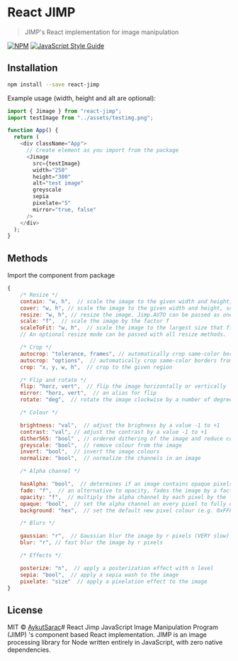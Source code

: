 # React JIMP

> JIMP&#x27;s React implementation for image manipulation

[![NPM](https://img.shields.io/npm/v/react-jimp.svg)](https://www.npmjs.com/package/react-jimp) [![JavaScript Style Guide](https://img.shields.io/badge/code_style-standard-brightgreen.svg)](https://standardjs.com)

## Installation

```bash
npm install --save react-jimp
```

Example usage (width, height and alt are optional):

```js
import { Jimage } from "react-jimp";
import testImage from "../assets/testimg.png";

function App() {
  return (
    <div className="App">
      // Create element as you import from the package
      <Jimage
        src={testImage}
        width="250"
        height="300"
        alt="test image"
        greyscale
        sepia
        pixelate="5"
        mirror="true, false"
      />
    </div>
  );
}
```

## Methods

Import the component from package

```js
{
	/* Resize */
	contain: "w, h",  // scale the image to the given width and height, some parts of the image may be letter boxed
	cover: "w, h", // scale the image to the given width and height, some parts of the image may be clipped
	resize: "w, h", // resize the image. Jimp.AUTO can be passed as one of the values.
	scale: "f",  // scale the image by the factor f
	scaleToFit: "w, h",  // scale the image to the largest size that fits inside the given width and height
	// An optional resize mode can be passed with all resize methods.

	/* Crop */
	autocrop: "tolerance, frames", // automatically crop same-color borders from image (if any), frames must be a Boolean
	autocrop: "options",  // automatically crop same-color borders from image (if any), options may contain tolerance, cropOnlyFrames, cropSymmetric, leaveBorder
	crop: "x, y, w, h",  // crop to the given region

	/* Flip and rotate */
	flip: "horz, vert",  // flip the image horizontally or vertically
	mirror: "horz, vert",  // an alias for flip
	rotate: "deg",  // rotate the image clockwise by a number of degrees. Optionally, a resize mode can be passed. If `false` is passed as the second parameter, the image width and height will not be resized.

	/* Colour */

	brightness: "val",  // adjust the brighness by a value -1 to +1
	contrast: "val", // adjust the contrast by a value -1 to +1
	dither565: "bool" , // ordered dithering of the image and reduce color space to 16-bits (RGB565)
	greyscale: "bool",  // remove colour from the image
	invert: "bool",  // invert the image colours
	normalize: "bool",  // normalize the channels in an image

	/* Alpha channel */

	hasAlpha: "bool",  // determines if an image contains opaque pixels
	fade: "f",  // an alternative to opacity, fades the image by a factor 0 - 1. 0 will haven no effect. 1 will turn the image
	opacity: "f",  // multiply the alpha channel by each pixel by the factor f, 0 - 1
	opaque: "bool",  // set the alpha channel on every pixel to fully opaque
	background: "hex",  // set the default new pixel colour (e.g. 0xFFFFFFFF or 0x00000000) for by some operations (e.g. image.contain and

	/* Blurs */

	gaussian: "r",  // Gaussian blur the image by r pixels (VERY slow)
	blur: "r", // fast blur the image by r pixels

	/* Effects */

	posterize: "n",  // apply a posterization effect with n level
	sepia: "bool",  // apply a sepia wash to the image
	pixelate: "size"  // apply a pixelation effect to the image
}
```

## License

MIT © [AykutSarac](https://github.com/AykutSarac)# React Jimp
JavaScript Image Manipulation Program (JIMP) 's component based React implementation. JIMP is an image processing library for Node written entirely in JavaScript, with zero native dependencies.